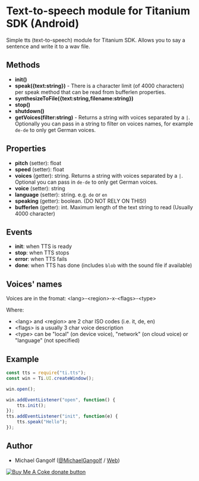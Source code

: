 # Text-to-speech module for Titanium SDK (Android)

Simple tts (text-to-speech) module for Titanium SDK. Allows you to say a sentence and write it to a wav file.

## Methods

-   <b>init()</b>
-   <b>speak({text:string})</b> - There is a character limit (of 4000 characters) per speak method that can be read from bufferlen properties.
-   <b>synthesizeToFile({text:string,filename:string})</b>
-   <b>stop()</b>
-   <b>shutdown()</b>
-   <b>getVoices(filter:string)</b> - Returns a string with voices separated by a `|`. Optionally you can pass in a string to filter on voices names, for example `de-de` to only get German voices.

## Properties

-   <b>pitch</b> (setter): float
-   <b>speed</b> (setter): float
-   <b>voices</b> (getter): string. Returns a string with voices separated by a `|`. Optional you can pass in `de-de` to only get German voices.
-   <b>voice</b> (setter): string
-   <b>language</b> (setter): string. e.g. `de` or `en`
-   <b>speaking</b> (getter): boolean. (DO NOT RELY ON THIS!)
-   <b>bufferlen</b> (getter): int. Maximum length of the text string to read (Usually 4000 character)

## Events

-   <b>init</b>: when TTS is ready
-   <b>stop</b>: when TTS stops
-   <b>error</b>: when TTS fails
-   <b>done</b>: when TTS has done (includes `blob` with the sound file if available)

## Voices' names

 Voices are in the fromat:
    &lt;lang&gt;-&lt;region&gt;-x-&lt;flags&gt;-&lt;type&gt;
    
 Where:
  - &lt;lang&gt; and &lt;region&gt; are 2 char ISO codes (i.e. it, de, en)
  - &lt;flags&gt; is a usually 3 char voice description
  - &lt;type&gt; can be "local" (on device voice), "network" (on cloud voice) or "language" (not specified)

## Example

```js
const tts = require("ti.tts");
const win = Ti.UI.createWindow();

win.open();

win.addEventListener("open", function() {
	tts.init();
});
tts.addEventListener("init", function(e) {
	tts.speak("Hello");
});
```


## Author

* Michael Gangolf (<a href="https://github.com/m1ga">@MichaelGangolf</a> / <a href="https://www.migaweb.de">Web</a>)

<span class="badge-buymeacoffee"><a href="https://www.buymeacoffee.com/miga" title="donate"><img src="https://img.shields.io/badge/buy%20me%20a%20coke-donate-orange.svg" alt="Buy Me A Coke donate button" /></a></span>
